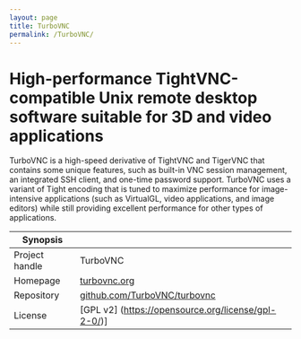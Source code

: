 ```yaml
---
layout: page
title: TurboVNC
permalink: /TurboVNC/
---
```


# High-performance TightVNC-compatible Unix remote desktop software suitable for 3D and video applications

TurboVNC is a high-speed derivative of TightVNC and TigerVNC that contains some unique features, such as built-in VNC session management, an integrated SSH client, and one-time password support.  TurboVNC uses a variant of Tight encoding that is tuned to maximize performance for image- intensive applications (such as VirtualGL, video applications, and image editors) while still providing excellent performance for other types of applications.


| Synopsis         |  |
|------------------|--|
| Project handle   | TurboVNC |
| Homepage         | [turbovnc.org](https://turbovnc.org) |
| Repository       | [github.com/TurboVNC/turbovnc](https://github.com/TurboVNC/turbovnc) |
| License          | [GPL v2] (https://opensource.org/license/gpl-2-0/)] |

